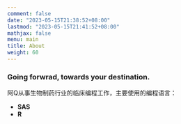 ```yaml
---
comment: false
date: "2023-05-15T21:38:52+08:00"
lastmod: "2023-05-15T21:41:52+08:00"
mathjax: false
menu: main
title: About
weight: 60
---
```


### Going forwrad, towards your destination.


阿Q从事生物制药行业的临床编程工作，主要使用的编程语言：

* **SAS**
* **R**

